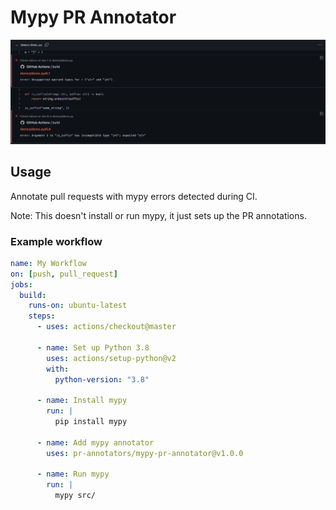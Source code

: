# Mypy PR Annotator

![demo](images/demo.png)

## Usage

Annotate pull requests with mypy errors detected during CI.

Note: This doesn't install or run mypy, it just sets up the PR annotations.

### Example workflow

```yaml
name: My Workflow
on: [push, pull_request]
jobs:
  build:
    runs-on: ubuntu-latest
    steps:
      - uses: actions/checkout@master

      - name: Set up Python 3.8
        uses: actions/setup-python@v2
        with:
          python-version: "3.8"
        
      - name: Install mypy
        run: |
          pip install mypy

      - name: Add mypy annotator
        uses: pr-annotators/mypy-pr-annotator@v1.0.0

      - name: Run mypy
        run: |
          mypy src/
```
